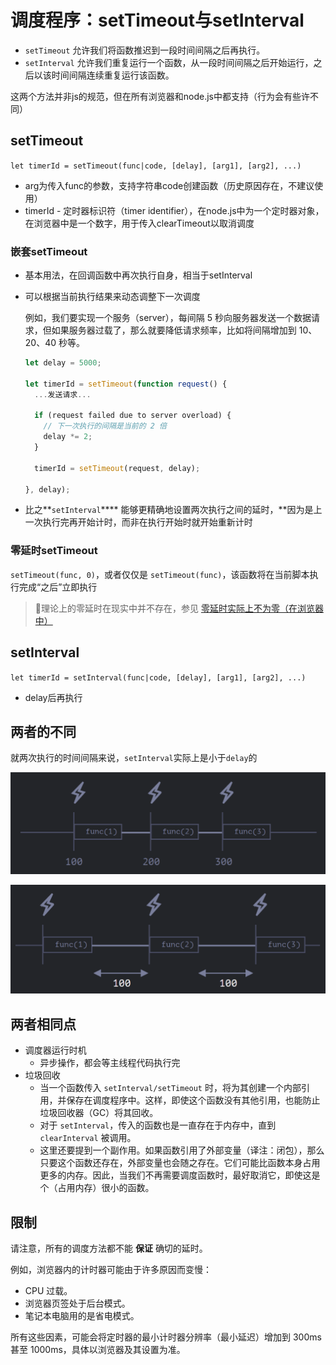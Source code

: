 # 调度程序：setTimeout与setInterval

-   `setTimeout` 允许我们将函数推迟到一段时间间隔之后再执行。
-   `setInterval` 允许我们重复运行一个函数，从一段时间间隔之后开始运行，之后以该时间间隔连续重复运行该函数。

这两个方法并非js的规范，但在所有浏览器和node.js中都支持（行为会有些许不同）

## setTimeout

`let timerId = setTimeout(func|code, [delay], [arg1], [arg2], ...)`

-   arg为传入func的参数，支持字符串code创建函数（历史原因存在，不建议使用）
-   timerId - 定时器标识符（timer identifier），在node.js中为一个定时器对象，在浏览器中是一个数字，用于传入clearTimeout以取消调度

### 嵌套setTimeout

-   基本用法，在回调函数中再次执行自身，相当于setInterval
-   可以根据当前执行结果来动态调整下一次调度

    例如，我们要实现一个服务（server），每间隔 5 秒向服务器发送一个数据请求，但如果服务器过载了，那么就要降低请求频率，比如将间隔增加到 10、20、40 秒等。
    ```javascript
    let delay = 5000;

    let timerId = setTimeout(function request() {
      ...发送请求...

      if (request failed due to server overload) {
        // 下一次执行的间隔是当前的 2 倍
        delay *= 2;
      }

      timerId = setTimeout(request, delay);

    }, delay);
    ```
-   比之**`setInterval`**** 能够更精确地设置两次执行之间的延时，**因为是上一次执行完再开始计时，而非在执行开始时就开始重新计时

### 零延时setTimeout

`setTimeout(func, 0)`，或者仅仅是 `setTimeout(func)`，该函数将在当前脚本执行完成“之后”立即执行

> 🎷理论上的零延时在现实中并不存在，参见 [零延时实际上不为零（在浏览器中）](https://zh.javascript.info/settimeout-setinterval#ling-yan-shi-de-settimeout "零延时实际上不为零（在浏览器中）")

## setInterval

`let timerId = setInterval(func|code, [delay], [arg1], [arg2], ...)`

-   delay后再执行



## 两者的不同

就两次执行的时间间隔来说，`setInterval`实际上是小于`delay`的

![setInterval](image/image_Tdutxj6DsX.png "setInterval")

![setTimeout](image/image_r4FHfhYf2O.png "setTimeout")

## 两者相同点

-   调度器运行时机
    -   异步操作，都会等主线程代码执行完
-   垃圾回收
    -   当一个函数传入 `setInterval/setTimeout` 时，将为其创建一个内部引用，并保存在调度程序中。这样，即使这个函数没有其他引用，也能防止垃圾回收器（GC）将其回收。
    -   对于 `setInterval`，传入的函数也是一直存在于内存中，直到 `clearInterval` 被调用。
    -   这里还要提到一个副作用。如果函数引用了外部变量（译注：闭包），那么只要这个函数还存在，外部变量也会随之存在。它们可能比函数本身占用更多的内存。因此，当我们不再需要调度函数时，最好取消它，即使这是个（占用内存）很小的函数。

## 限制

请注意，所有的调度方法都不能 **保证** 确切的延时。

例如，浏览器内的计时器可能由于许多原因而变慢：

-   CPU 过载。
-   浏览器页签处于后台模式。
-   笔记本电脑用的是省电模式。

所有这些因素，可能会将定时器的最小计时器分辨率（最小延迟）增加到 300ms 甚至 1000ms，具体以浏览器及其设置为准。

